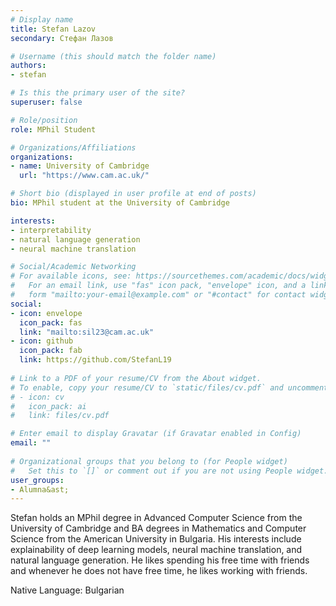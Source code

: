 ```yaml
---
# Display name
title: Stefan Lazov
secondary: Стефан Лазов

# Username (this should match the folder name)
authors:
- stefan

# Is this the primary user of the site?
superuser: false

# Role/position
role: MPhil Student

# Organizations/Affiliations
organizations:
- name: University of Cambridge
  url: "https://www.cam.ac.uk/"

# Short bio (displayed in user profile at end of posts)
bio: MPhil student at the University of Cambridge

interests:
- interpretability
- natural language generation 
- neural machine translation

# Social/Academic Networking
# For available icons, see: https://sourcethemes.com/academic/docs/widgets/#icons
#   For an email link, use "fas" icon pack, "envelope" icon, and a link in the
#   form "mailto:your-email@example.com" or "#contact" for contact widget.
social:
- icon: envelope
  icon_pack: fas
  link: "mailto:sil23@cam.ac.uk" 
- icon: github
  icon_pack: fab
  link: https://github.com/StefanL19
  
# Link to a PDF of your resume/CV from the About widget.
# To enable, copy your resume/CV to `static/files/cv.pdf` and uncomment the lines below.  
# - icon: cv
#   icon_pack: ai
#   link: files/cv.pdf 

# Enter email to display Gravatar (if Gravatar enabled in Config)
email: ""
  
# Organizational groups that you belong to (for People widget)
#   Set this to `[]` or comment out if you are not using People widget.  
user_groups:
- Alumna&ast;
---
```

Stefan holds an MPhil degree in Advanced Computer Science from the University of Cambridge and BA degrees in Mathematics and Computer Science from the American University in Bulgaria. His interests include explainability of deep learning models, neural machine translation, and natural language generation. He likes spending his free time with friends and whenever he does not have free time, he likes working with friends. 

Native Language: Bulgarian

